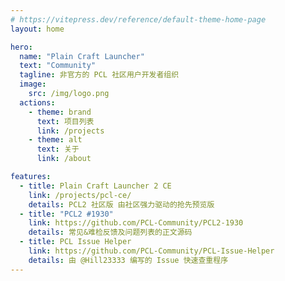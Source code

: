 ```yaml
---
# https://vitepress.dev/reference/default-theme-home-page
layout: home

hero:
  name: "Plain Craft Launcher"
  text: "Community"
  tagline: 非官方的 PCL 社区用户开发者组织
  image:
    src: /img/logo.png
  actions:
    - theme: brand
      text: 项目列表
      link: /projects
    - theme: alt
      text: 关于
      link: /about

features:
  - title: Plain Craft Launcher 2 CE
    link: /projects/pcl-ce/
    details: PCL2 社区版 由社区强力驱动的抢先预览版
  - title: "PCL2 #1930"
    link: https://github.com/PCL-Community/PCL2-1930
    details: 常见&难检反馈及问题列表的正文源码
  - title: PCL Issue Helper
    link: https://github.com/PCL-Community/PCL-Issue-Helper
    details: 由 @Hill23333 编写的 Issue 快速查重程序
---
```


